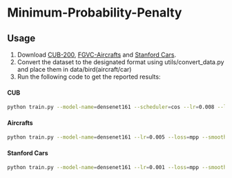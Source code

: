 # Minimum-Probability-Penalty
## Usage

1. Download [CUB-200](http://www.vision.caltech.edu/visipedia/CUB-200.html),
[FGVC-Aircrafts](http://www.robots.ox.ac.uk/~vgg/data/fgvc-aircraft/) and
[Stanford Cars](https://ai.stanford.edu/~jkrause/cars/car_dataset.html).
2. Convert the dataset to the designated format using utils/convert_data.py and place them in data/bird(aircraft/car)
3. Run the following code to get the reported results:
#### CUB
```bash
python train.py --model-name=densenet161 --scheduler=cos --lr=0.008 --loss=mpp --smoothing=0.1 -b=16 --image-size=600
```
#### Aircrafts
```bash
python train.py --model-name=densenet161 --lr=0.005 --loss=mpp --smoothing=0.1 -b=4
```
#### Stanford Cars
```bash
python train.py --model-name=densenet161 --lr=0.001 --loss=mpp --smoothing=0.1 -b=4
```
